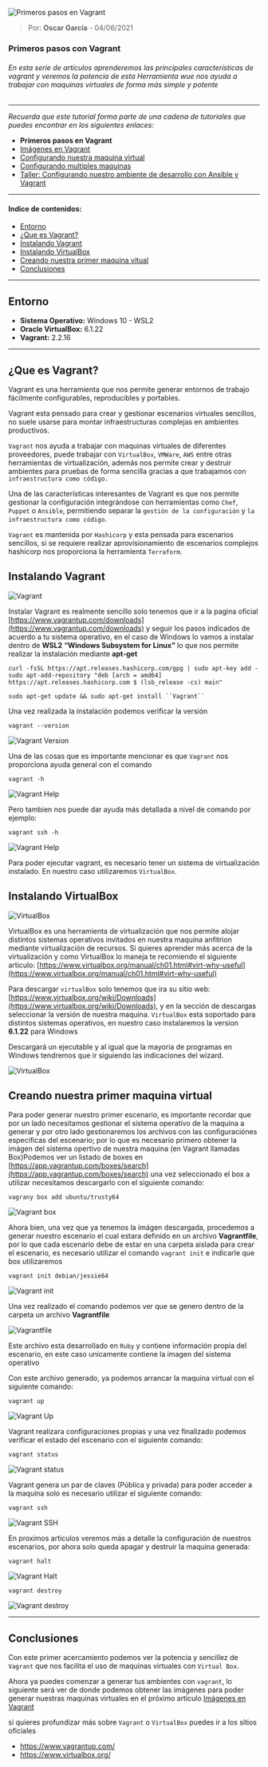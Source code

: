 ![Primeros pasos en Vagrant](https://ninjaaprendiendo.s3.us-east-2.amazonaws.com/articulos/vagrant-primeros-pasos-con-vagrant.png)

> Por: **Oscar García** - 04/06/2021

### Primeros pasos con Vagrant

###### En esta serie de artículos aprenderemos las principales características de vagrant y veremos la potencia de esta Herramienta wue nos ayuda a trabajar con maquinas virtuales de forma más simple y potente

----

*Recuerda que este tutorial forma parte de una cadena de tutoriales que puedes encontrar en los siguientes enlaces:*

- **Primeros pasos en Vagrant**
- [Imágenes en Vagrant](https://github.com/oscar-grc/blog/blob/articles/vagrant/imagenes_en_vagrant.md)
- [Configurando nuestra maquina virtual](https://github.com/oscar-grc/blog/blob/articles/vagrant/configurando_nuestra_maquina_virtual.md)
- [Configurando multiples maquinas](https://github.com/oscar-grc/blog/blob/articles/vagrant/configurando_multiples_maquinas_en_vagrant.md)
- [Taller: Configurando nuestro ambiente de desarrollo con Ansible y Vagrant](https://github.com/oscar-grc/blog/blob/articles/vagrant/taller_configurando_nuestro_ambiente_de_desarrollo_con_vagrant_y_ansible.md)


---

#### Indice de contenidos:

- [Entorno](#Entorno)
- [¿Que es Vagrant?](#¿Que-es-Vagrant?)
- [Instalando Vagrant](#instalando-webpack)
- [Instalando VirtualBox](#configurando-webpack)
- [Creando nuestra primer maquina vitual](#primer-bundle)
- [Conclusiones](#Conclusiones)

---

## Entorno 

- **Sistema Operativo:** Windows 10 - WSL2  
- **Oracle VirtualBox:** 6.1.22
- **Vagrant:** 2.2.16

---

## ¿Que es Vagrant?

Vagrant es una herramienta que nos
permite generar entornos de trabajo fácilmente configurables,
reproducibles y portables.

Vagrant esta pensado para crear y
gestionar escenarios virtuales sencillos, no suele usarse para montar
infraestructuras complejas en ambientes productivos.

``Vagrant`` nos ayuda a trabajar con
maquinas virtuales de diferentes proveedores, puede trabajar con
``VirtualBox``, ``VMWare``, ``AWS`` entre otras herramientas de virtualización,
además nos permite crear y destruir ambientes para pruebas de forma
sencilla gracias a que trabajamos con ``infraestructura como código.``

Una de las características interesantes
de Vagrant es que nos permite gestionar la configuración
integrándose con herramientas como   ``Chef``, ``Puppet`` o ``Ansible``,
permitiendo separar la ``gestión de la configuración`` y ``la
infraestructura como código``.

``Vagrant`` es mantenida por ``Hashicorp`` y esta pensada para escenarios sencillos, si se requiere realizar aprovisionamiento de escenarios complejos hashicorp nos proporciona la herramienta ``Terraform``.

## Instalando Vagrant

![Vagrant](https://ninjaaprendiendo.s3.us-east-2.amazonaws.com/articulos/primeros-pasos-vagrant-logotipo-vagrant.PNG)

Instalar Vagrant es realmente sencillo solo tenemos que ir a la pagina oficial [https://www.vagrantup.com/downloads](https://www.vagrantup.com/downloads) y seguir los pasos indicados de acuerdo a tu sistema operativo, en el caso de Windows lo vamos a instalar dentro de **WSL2** **“Windows Subsystem for Linux”** lo que nos permite realizar la instalación mediante **apt-get**

```
curl -fsSL https://apt.releases.hashicorp.com/gpg | sudo apt-key add -
sudo apt-add-repository "deb [arch = amd64] https://apt.releases.hashicorp.com $ (lsb_release -cs) main"

sudo apt-get update && sudo apt-get install ``Vagrant``

````

Una vez realizada la instalación podemos verificar la versión

```
vagrant --version
```

![Vagrant Version](https://ninjaaprendiendo.s3.us-east-2.amazonaws.com/articulos/primeros-pasos-vagrant-version-vagrant.PNG)

Una de las cosas que es importante mencionar es que ``Vagrant`` nos proporciona ayuda general con el comando 

```
vagrant -h
```

![Vagrant Help](https://ninjaaprendiendo.s3.us-east-2.amazonaws.com/articulos/primeros-pasos-vagrant-ayuda-command.PNG)


Pero tambien nos puede dar ayuda más detallada a nivel de comando por ejemplo:

```
vagrant ssh -h
```

![Vagrant Help](https://ninjaaprendiendo.s3.us-east-2.amazonaws.com/articulos/primeros-pasos-vagrant-ayuda_command-dos.PNG)

Para poder ejecutar vagrant, es necesario tener un sistema de virtualización instalado. En nuestro caso utilizaremos ``VirtualBox``. 

## Instalando VirtualBox


![VirtualBox](https://ninjaaprendiendo.s3.us-east-2.amazonaws.com/articulos/primeros-pasos-vagrant-virtualbox-logotipo.PNG)

VirtualBox es una herramienta de virtualización que nos permite alojar distintos sistemas operativos invitados en nuestra maquina anfitrion mediante virtualización de recursos. Si quieres aprender más acerca de la virtualización y como VirtualBox lo maneja te recomiendo el siguiente articulo: [https://www.virtualbox.org/manual/ch01.html#virt-why-useful](https://www.virtualbox.org/manual/ch01.html#virt-why-useful)

Para descargar ``virtualBox`` solo tenemos que ira su sitio web: [https://www.virtualbox.org/wiki/Downloads](https://www.virtualbox.org/wiki/Downloads), y en la sección de descargas seleccionar la versión de nuestra maquina. ``VirtualBox`` esta soportado para distintos sistemas operativos, en nuestro caso instalaremos la version **6.1.22** para Windows

Descargará un ejecutable y al igual que la mayoria de programas en Windows tendremos que ir siguiendo las indicaciones del wizard.

![VirtualBox](https://ninjaaprendiendo.s3.us-east-2.amazonaws.com/articulos/primeros-pasos-vagrant-install-virtual-box.PNG)

## Creando nuestra primer maquina virtual


Para poder generar nuestro primer escenario, es importante recordar que por un lado necesitamos gestionar el sistema operativo de la maquina a generar y por otro lado gestionaremos los archivos con las configuraciónes especificas del escenario;  por lo que es necesario primero obtener la imágen del sistema opertivo de nuestra maquina (en Vagrant llamadas Box)Podemos ver un listado de boxes en [https://app.vagrantup.com/boxes/search](https://app.vagrantup.com/boxes/search) una vez seleccionado el box a utilizar necesitamos descargarlo con el
siguiente comando:

```
vagrany box add ubuntu/trusty64
```

![Vagrant box](https://ninjaaprendiendo.s3.us-east-2.amazonaws.com/articulos/primeros-pasos-vagrant-install-box.PNG)


Ahora bien, una vez que ya tenemos la imágen descargada, procedemos a generar nuestro escenario el cual estara definido en un archivo **Vagrantfile**, por lo que cada escenario debe de estar en una carpeta aislada para crear el escenario, es necesario utilizar el comando ``vagrant init`` e indicarle que box utilizaremos

```
vagrant init debian/jessie64
```
![Vagrant init](https://ninjaaprendiendo.s3.us-east-2.amazonaws.com/articulos/primeros-pasos-vagrant-init-vagrant.PNG)

Una vez realizado el comando podemos ver que se genero dentro de la carpeta un archivo **Vagrantfile**

![Vagrantfile](https://ninjaaprendiendo.s3.us-east-2.amazonaws.com/articulos/primeros-pasos-vagrant-vagrant-file.PNG)

Este archivo esta desarrollado en ``Ruby`` y contiene información propia del escenario, en este caso unicamente contiene la imagen del sistema operativo

Con este archivo generado, ya podemos arrancar la maquina virtual con el siguiente comando:

```
vagrant up
```
![Vagrant Up](https://ninjaaprendiendo.s3.us-east-2.amazonaws.com/articulos/primeros-pasos-vagrant-vagrant-up.PNG)

Vagrant realizara configuraciones propias y una vez finalizado podemos verificar el estado del escenario con el siguiente comando:

```
vagrant status
```
![Vagrant status](https://ninjaaprendiendo.s3.us-east-2.amazonaws.com/articulos/primeros-pasos-vagrant-status.PNG)

Vagrant genera un par de claves (Pública y privada) para poder acceder a la maquina solo es necesario utilizar el siguiente comando:

```
vagrant ssh
```
![Vagrant SSH](https://ninjaaprendiendo.s3.us-east-2.amazonaws.com/articulos/primeros-pasos-vagrant-vagrant-ssh.PNG)

En proximos articulos veremos más a detalle la configuración de nuestros escenarios, por ahora solo queda apagar y destruir la maquina generada:

```
vagrant halt 
```
![Vagrant Halt](https://ninjaaprendiendo.s3.us-east-2.amazonaws.com/articulos/primeros-pasos-vagrant-halt.PNG)

```
vagrant destroy
```
![Vagrant destroy](https://ninjaaprendiendo.s3.us-east-2.amazonaws.com/articulos/primeros-pasos-vagrant-destroy.PNG)


---
## Conclusiones

Con este primer acercamiento podemos ver la potencia y sencillez de ``Vagrant`` que nos facilita el uso de maquinas virtuales con `Virtual Box`. 

Ahora ya puedes comenzar a generar tus ambientes con `vagrant`, lo siguiente será ver de donde podemos obtener las imágenes para poder generar nuestras maquinas virtuales en el próximo articulo [Imágenes en Vagrant](https://github.com/oscar-grc/blog/blob/articles/vagrant/imagenes_en_vagrant.md)

si quieres profundizar más sobre `Vagrant` o `VirtualBox` puedes ir a los sitios oficiales

- https://www.vagrantup.com/
- https://www.virtualbox.org/
